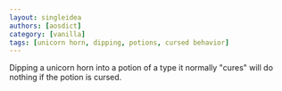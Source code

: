 ```yaml
---
layout: singleidea
authors: [aosdict]
category: [vanilla]
tags: [unicorn horn, dipping, potions, cursed behavior]
---
```

Dipping a unicorn horn into a potion of a type it normally "cures" will do nothing if the potion is cursed.
